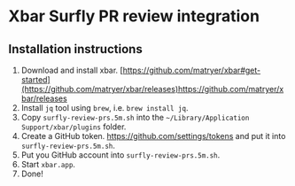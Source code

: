 # Xbar Surfly PR review integration

## Installation instructions

1. Download and install xbar.
[https://github.com/matryer/xbar#get-started](https://github.com/matryer/xbar/releases)https://github.com/matryer/xbar/releases
2. Install `jq` tool using `brew`, i.e. `brew install jq`.
3. Copy `surfly-review-prs.5m.sh` into the `~/Library/Application Support/xbar/plugins` folder.
4. Create a GitHub token. https://github.com/settings/tokens and put it into `surfly-review-prs.5m.sh`.
5. Put you GitHub account into `surfly-review-prs.5m.sh`.
6. Start `xbar.app`.
7. Done!
